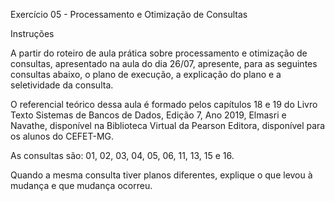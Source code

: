 Exercício 05 - Processamento e Otimização de Consultas

Instruções

A partir do roteiro de aula prática sobre processamento e otimização de consultas, apresentado na aula do dia 26/07, apresente, para as seguintes consultas abaixo, o plano de execução, a explicação do plano e a seletividade da consulta.

O referencial teórico dessa aula é formado pelos capítulos 18 e 19 do Livro Texto Sistemas de Bancos de Dados, Edição 7, Ano 2019, Elmasri e Navathe, disponível na Biblioteca Virtual da Pearson Editora, disponível para os alunos do CEFET-MG.

As consultas são: 01, 02, 03, 04, 05, 06, 11, 13, 15 e 16.

Quando a mesma consulta tiver planos diferentes, explique o que levou à mudança e que mudança ocorreu.